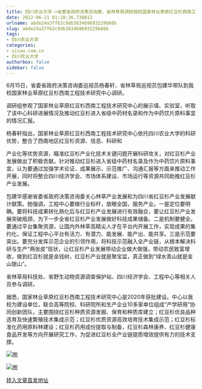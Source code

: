 ```yaml
---
title: 四川农业大学->省委省政府决策咨询委、省林草局调研我校国家林业草原红豆杉西南工程技术研究中心 | sicau.com.cn
date: 2022-06-21 01:28:26.738012
urlname: abde24a37f62c9db3634b9693229b68b
slug: abde24a37f62c9db3634b9693229b68b
tags: 
- 四川农业大学
categories:
- sicau.com.cn
- 四川农业大学
authorbox: false
sidebar: false
---
```

6月15日，省委省政府决策咨询委巡视员杨春轩、省林草局巡视员包建华带队到我校国家林业草原红豆杉西南工程技术研究中心调研。

调研组参观了国家林业草原红豆杉西南工程技术研究中心的展示墙、实验室，听取了该中心科研进展情况及推动红豆杉进入省级中药材名录和作为中药饮片原料事宜的情况汇报。

杨春轩指出，国家林业草原红豆杉西南工程技术研究中心依托四川农业大学的科研优势，整合了西南地区红豆杉资源、信息、科研和
<!--more-->
产业化等优势资源，瞄准红豆杉产业化技术关键问题开展科研攻关，对红豆杉产业发展做出了积极贡献。针对推动红豆杉进入省级中药材名录及作为中药饮片原料事宜，认为要通过加强学术论证、成果展示、示范推广、沟通汇报等方面来推动工作开展，同时将整合四川经济学会、市场体系建设、市场运行等资源共同助推红豆杉产业发展。

包建华感谢省委省政府决策咨询委关心林草产业发展和为四川省红豆杉产业发展献计献策。她强调，工程中心要做行业标杆，放眼全国，服务产业。一是定位要明确。要将科技成果转化熟化后与红豆杉产业发展进行有效融合，要让红豆杉产业发展突破瓶颈，为下一步全省红豆杉产业发展做好科技成果储备。二是机制要健全。要通过平台集聚资源，让国内外林草高精尖人才在平台内开展工作，实现成果的集约化，保证工程中心平台有活力、有潜力、能发展、能产出、能共享。三是示范要突出。要充分发挥示范企业的引领作用，将科技示范融入全产业链，从根本解决科研与生产“两张皮”现状，让红豆杉产业发展带动企业做大做强，带动农民致富增收，做到红豆杉就是金钱树，红豆杉产业就是聚宝盆，真正做到“绿水青山就是金山银山”。

省林草局科技处、省野生动物资源调查保护站、四川经济学会、工程中心等相关人员参与调研。

据悉，国家林业草原红豆杉西南工程技术研究中心是2020年获批建设。中心以我校为建设单位，联合高等院校、科研院所和生产企业10多家单位组成“产学研用”协同创新团队，主要围绕红豆杉种质资源发掘、保育和种质库建立；红豆杉优良品种选育及快速繁殖技术集成示范；红豆杉优质资源高效培育技术集成示范；红豆杉标准化药用原料林建设；红豆杉药用成份提取与制备，红豆杉森林康养、红豆杉健康食品开发等方向开展研究工作，为促进红豆杉全产业链提质增效提供有力的技术支撑。

![图](https://news.sicau.edu.cn/__local/9/24/32/BCFC9C43335485325F9BD7A4ADB_35932470_3D632.png)

![图](https://news.sicau.edu.cn/__local/F/8A/A0/B4484402C2626F38153EE36E3B7_0FFE17F0_11F30.png)

[转入文章首发地址](https://news.sicau.edu.cn/info/1078/68470.htm)